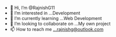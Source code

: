 - 👋 Hi, I’m @RajnishG11
- 👀 I’m interested in ...Development
- 🌱 I’m currently learning ...Web Development
- 💞️ I’m looking to collaborate on ...My own project
- 📫 How to reach me ...rajnishg@outlook.com

<!---
RajnishG11/RajnishG11 is a ✨ special ✨ repository because its `README.md` (this file) appears on your GitHub profile.
You can click the Preview link to take a look at your changes.
--->

